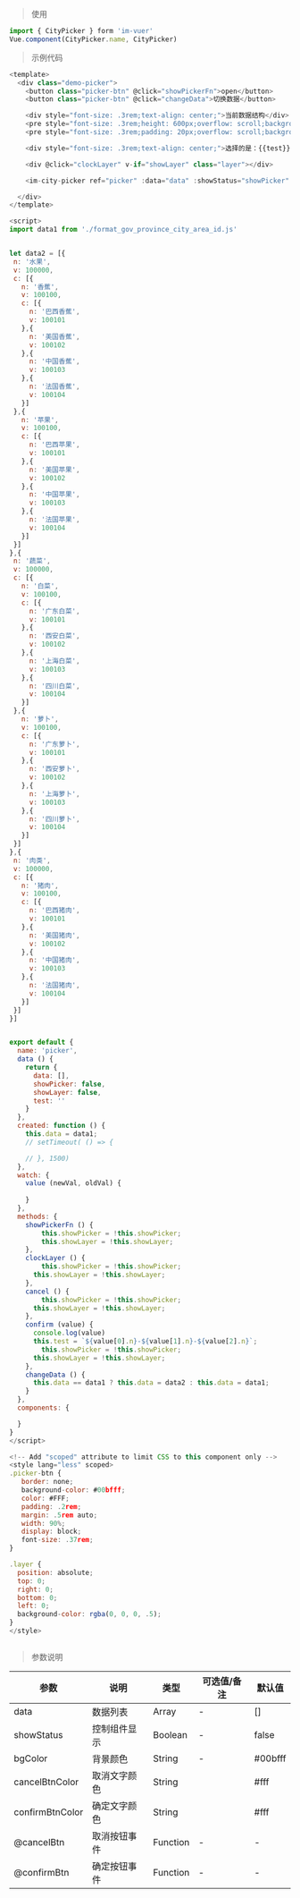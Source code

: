 
> 使用

```js
import { CityPicker } form 'im-vuer'
Vue.component(CityPicker.name, CityPicker)
```

> 示例代码

```js
<template>
  <div class="demo-picker">
    <button class="picker-btn" @click="showPickerFn">open</button>
  	<button class="picker-btn" @click="changeData">切换数据</button>

    <div style="font-size: .3rem;text-align: center;">当前数据结构</div>
    <pre style="font-size: .3rem;height: 600px;overflow: scroll;background-color: #000f5a;color: #FFF;">{{data}}</pre>
    <pre style="font-size: .3rem;padding: 20px;overflow: scroll;background-color: #000f5a;color: #FFF;">城市数据来源: https://github.com/ydcss/ydui-district</pre>

    <div style="font-size: .3rem;text-align: center;">选择的是：{{test}}</div>

    <div @click="clockLayer" v-if="showLayer" class="layer"></div>

  	<im-city-picker ref="picker" :data="data" :showStatus="showPicker" @cancelBtn="cancel" @confirmBtn="confirm"></im-city-picker>

  </div>
</template>

<script>
import data1 from './format_gov_province_city_area_id.js'


let data2 = [{
 n: '水果',
 v: 100000,
 c: [{
   n: '香蕉',
   v: 100100,
   c: [{
     n: '巴西香蕉',
     v: 100101
   },{
     n: '美国香蕉',
     v: 100102
   },{
     n: '中国香蕉',
     v: 100103
   },{
     n: '法国香蕉',
     v: 100104
   }]
 },{
   n: '苹果',
   v: 100100,
   c: [{
     n: '巴西苹果',
     v: 100101
   },{
     n: '美国苹果',
     v: 100102
   },{
     n: '中国苹果',
     v: 100103
   },{
     n: '法国苹果',
     v: 100104
   }]
 }]
},{
 n: '蔬菜',
 v: 100000,
 c: [{
   n: '白菜',
   v: 100100,
   c: [{
     n: '广东白菜',
     v: 100101
   },{
     n: '西安白菜',
     v: 100102
   },{
     n: '上海白菜',
     v: 100103
   },{
     n: '四川白菜',
     v: 100104
   }]
 },{
   n: '萝卜',
   v: 100100,
   c: [{
     n: '广东萝卜',
     v: 100101
   },{
     n: '西安萝卜',
     v: 100102
   },{
     n: '上海萝卜',
     v: 100103
   },{
     n: '四川萝卜',
     v: 100104
   }]
 }]
},{
 n: '肉类',
 v: 100000,
 c: [{
   n: '猪肉',
   v: 100100,
   c: [{
     n: '巴西猪肉',
     v: 100101
   },{
     n: '美国猪肉',
     v: 100102
   },{
     n: '中国猪肉',
     v: 100103
   },{
     n: '法国猪肉',
     v: 100104
   }]
 }]
}]


export default {
  name: 'picker',
  data () {
    return {
      data: [],
      showPicker: false,
      showLayer: false,
      test: ''
    }
  },
  created: function () {
    this.data = data1;
    // setTimeout( () => {

    // }, 1500)
  },
  watch: {
  	value (newVal, oldVal) {
  		
  	}
  },
  methods: {
  	showPickerFn () {
  		this.showPicker = !this.showPicker;
  		this.showLayer = !this.showLayer;
  	},
  	clockLayer () {
  		this.showPicker = !this.showPicker;
      this.showLayer = !this.showLayer;
    },
    cancel () {
    	this.showPicker = !this.showPicker;
      this.showLayer = !this.showLayer;
    },
    confirm (value) {
      console.log(value)
      this.test = `${value[0].n}-${value[1].n}-${value[2].n}`;
    	this.showPicker = !this.showPicker;
      this.showLayer = !this.showLayer;
    },
    changeData () {
      this.data == data1 ? this.data = data2 : this.data = data1;
    }
  },
  components: {

  }
}
</script>

<!-- Add "scoped" attribute to limit CSS to this component only -->
<style lang="less" scoped>
.picker-btn {
   border: none;
   background-color: #00bfff;
   color: #FFF;
   padding: .2rem;
   margin: .5rem auto;
   width: 90%;
   display: block;
   font-size: .37rem;
}

.layer {
  position: absolute;
  top: 0;
  right: 0;
  bottom: 0;
  left: 0;
  background-color: rgba(0, 0, 0, .5);
}
</style>



```
> 参数说明

  <div>
   <table>
    <thead>
     <tr>
      <th>参数</th> 
      <th>说明</th> 
      <th>类型</th> 
      <th>可选值/备注</th> 
      <th>默认值</th>
     </tr>
    </thead> 
    <tbody>
    <tr>
      <td>data</td> 
      <td>数据列表</td> 
      <td>Array</td> 
      <td>-</td> 
      <td>[]</td>
    </tr>
    <tr>
      <td>showStatus</td> 
      <td>控制组件显示</td> 
      <td>Boolean</td> 
      <td>-</td> 
      <td>false</td>
    </tr>
    <tr>
      <td>bgColor</td> 
      <td>背景颜色</td> 
      <td>String</td> 
      <td>-</td> 
      <td>#00bfff</td>
    </tr>
    <tr>
      <td>cancelBtnColor</td> 
      <td>取消文字颜色</td> 
      <td>String</td> 
      <td></td> 
      <td>#fff</td>
    </tr>
    <tr>
      <td>confirmBtnColor</td> 
      <td>确定文字颜色</td> 
      <td>String</td> 
      <td></td> 
      <td>#fff</td>
    </tr>
    <tr>
      <td>@cancelBtn</td> 
      <td>取消按钮事件</td> 
      <td>Function</td> 
      <td>-</td> 
      <td>-</td>
    </tr>
    <tr>
      <td>@confirmBtn</td> 
      <td>确定按钮事件</td> 
      <td>Function</td> 
      <td>-</td> 
      <td>-</td>
    </tr>
    </tbody>
   </table>
  </div>
  